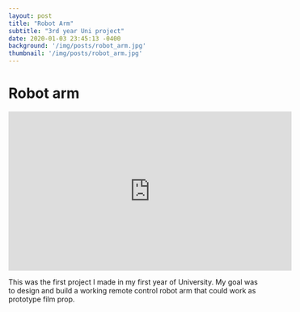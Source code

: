 ```yaml
---
layout: post
title: "Robot Arm"
subtitle: "3rd year Uni project"
date: 2020-01-03 23:45:13 -0400
background: '/img/posts/robot_arm.jpg'
thumbnail: '/img/posts/robot_arm.jpg'
---
```


# Robot arm
<iframe width="560" height="315" src="https://www.youtube.com/embed/DYHoy7QZjXo?si=9-Q5yRPr6gXOjodo" title="YouTube video player" frameborder="0" allow="accelerometer; autoplay; clipboard-write; encrypted-media; gyroscope; picture-in-picture; web-share" allowfullscreen></iframe>


This was the first project I made in my first year of University. My goal was to design and build a working remote control robot arm that could work as  prototype film prop.



